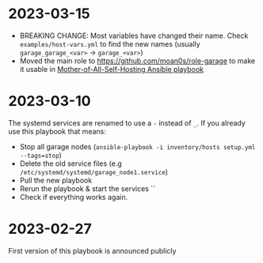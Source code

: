# 2023-03-15

* BREAKING CHANGE: Most variables have changed their name. Check `examples/host-vars.yml` to find the new names (usually `garage_garage_<var>` -> `garage_<var>`)
* Moved the main role to https://github.com/moan0s/role-garage to make it usable in [Mother-of-All-Self-Hosting Ansible playbook](https://github.com/mother-of-all-self-hosting/mash-playbook)

# 2023-03-10

The systemd services are renamed to use a `-` instead of `_`. If you already use this playbook that means:
* Stop all garage nodes (`ansible-playbook -i inventory/hosts setup.yml --tags=stop`)
* Delete the old service files (e.g `/etc/systemd/systemd/garage_node1.service`)
* Pull the new playbook
* Rerun the playbook & start the services ``
* Check if everything works again.

# 2023-02-27

First version of this playbook is announced publicly